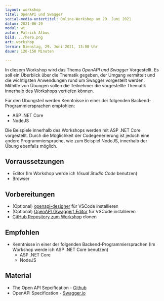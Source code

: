 ```yaml
---
layout: workshop
titel: OpenAPI und Swagger
social-media-untertitel: Online-Workshop am 29. Juni 2021
datum: 2021-06-29
modul: wt
autor: Patrick Albus
bild: ../hero.png
art: workshop
termin: Dienstag, 29. Juni 2021, 13:00 Uhr
dauer: 120-150 Minuten 

---
```


In diesem Workshop wird das Thema *OpenAPI und Swagger* Vorgestellt. Es soll ein Überblick über die Thematik gegeben, der Umgang vermittelt und die wichtigsten Anwendungen rund um Swagger vorgestellt werden.
Mithilfe von Übungen sollen die Teilnehmer die vorgestellte Thematik innerhalb des Workshops vertiefen können.

Für den Übungsteil werden Kenntnisse in einer der folgenden Backend-Programmiersprachen empfohlen:
- ASP .NET Core
- NodeJS

Die Beispiele innerhalb des Workshops werden mit ASP .NET Core vorgestellt. Durch die Möglichkeit der Codegenerierung ist jedoch eine andere Programmiersprache, wie zum Beispiel NodeJS, innerhalb der Übung ebenfalls möglich.

## Vorraussetzungen
- Editor (Im Workshop werde ich *Visual Studio Code* benutzen)
- Browser

## Vorbereitungen
- (Optional) [openapi-designer](https://marketplace.visualstudio.com/items?itemName=philosowaffle.openapi-designer) für VSCode installieren
- (Optional) [OpenAPI (Swagger) Editor](https://marketplace.visualstudio.com/items?itemName=42Crunch.vscode-openapi) für VSCode installieren
- [GitHub Repository zum Workshop](https://github.com/Narua2010/Webtechnologien_Workshop_Swagger-OpenAPI) clonen

## Empfohlen
- Kenntnisse in einer der folgenden Backend-Programmiersprachen (Im Workshop werde ich ASP .NET Core benutzen)
    - ASP .NET Core
    - NodeJS

## Material

- The Open API Sepcification - [Github](https://github.com/OAI/OpenAPI-Specification)
- OpenAPI Specification - [Swagger.io](https://swagger.io/resources/open-api/)
